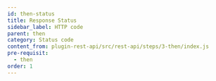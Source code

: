 ```yaml
---
id: then-status
title: Response Status
sidebar_label: HTTP code
parent: then
category: Status code
content_from: plugin-rest-api/src/rest-api/steps/3-then/index.js
pre-requisit:
  - then
order: 1
---
```


